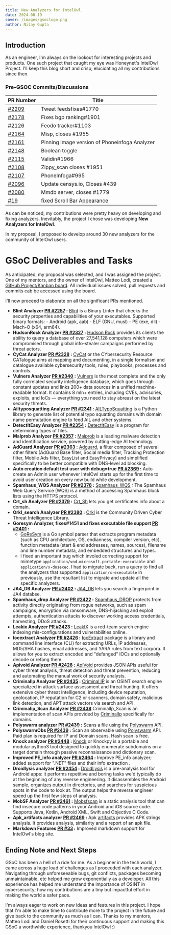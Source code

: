 ```yaml
---
title: New Analyzers for IntelOwl.
date: 2024-08-19
cover: /images/gsoclogo.png
author: Nilay Gupta
---
```


## Introduction

As an engineer, I'm always on the lookout for interesting projects and products. One such project that caught my eye was Honeynet's IntelOwl Project. I'll keep this blog short and crisp, elucidating all my contributions since then.

### Pre-GSOC Commits/Discussions

| PR Number | Title |
| --------- | ----- |
| [#2209](https://github.com/intelowlproject/IntelOwl/pull/2209) | Tweet feedsfixes#1770 |
| [#2178](https://github.com/intelowlproject/IntelOwl/pull/2178) | Fixes bgp ranking#1901 |
| [#2126](https://github.com/intelowlproject/IntelOwl/pull/2126) | Feodo tracker#1103 |
| [#2164](https://github.com/intelowlproject/IntelOwl/pull/2164) | Misp, closes #1955 |
| [#2161](https://github.com/intelowlproject/IntelOwl/pull/2161) | Pinning image version of Phoneinfoga Analyzer |
| [#2148](https://github.com/intelowlproject/IntelOwl/pull/2148) | Boolean toggle |
| [#2115](https://github.com/intelowlproject/IntelOwl/pull/2115) | Validin#1966 |
| [#2108](https://github.com/intelowlproject/IntelOwl/pull/2108) | Zippy_scan closes #1951 |
| [#2107](https://github.com/intelowlproject/IntelOwl/pull/2107) | PhoneInfoga#995 |
| [#2096](https://github.com/intelowlproject/IntelOwl/pull/2096) | Update censys.io, Closes #439 |
| [#2080](https://github.com/intelowlproject/IntelOwl/pull/2080) | Mmdb server, closes #1779 |
| [#19](https://github.com/intelowlproject/intelowlproject.github.io/pull/19) | fixed Scroll Bar Appearance |

As can be noticed, my contributions were pretty heavy on developing and fixing analyzers. Inevitably, the project I chose was developing **New Analyzers for IntelOwl**.

In my proposal, I proposed to develop around 30 new analyzers for the community of IntelOwl users.

# GSoC Deliverables and Tasks

As anticipated, my proposal was selected, and I was assigned the project. One of my mentors, and the owner of IntelOwl, Matteo Lodi, created a [GitHub Project/Kanban board](https://github.com/orgs/intelowlproject/projects/11/). All individual issues solved, pull requests and commits cab be accessed using the board. 

I'll now proceed to elaborate on all the significant PRs mentioned.

- **Blint Analyzer [PR #2257](https://github.com/intelowlproject/IntelOwl/pull/2257) :** 
[Blint](https://github.com/owasp-dep-scan/blint) is a Binary Linter that checks the security properties and capabilities of your executables. Supported binary formats: - Android (apk, aab) - ELF (GNU, musl) - PE (exe, dll) - Mach-O (x64, arm64). 
- **HudsonRock Analyzer [PR #2327](https://github.com/intelowlproject/IntelOwl/pull/2327) :**
[Hudson Rock](https://cavalier.hudsonrock.com/docs) provides its clients the ability to query a database of over 27,541,128 computers which were compromised through global info-stealer campaigns performed by threat actors.
- **CyCat Analyzer [PR #2328](https://github.com/intelowlproject/IntelOwl/pull/2328/) :**
[CyCat](https://cycat.org/) or the CYbersecurity Resource CATalogue aims at mapping and documenting, in a single formalism and catalogue available cybersecurity tools, rules, playbooks, processes and controls.
- **Vulners Analyzer [PR #2340](https://github.com/intelowlproject/IntelOwl/pull/2340) :**
[Vulners](vulners.com) is the most complete and the only fully correlated security intelligence database, which goes through constant updates and links 200+ data sources in a unified machine-readable format. It contains 8 mln+ entries, including CVEs, advisories, exploits, and IoCs — everything you need to stay abreast on the latest security threats.
- **Ailtyposquatting Analyzer [PR #2341](https://github.com/intelowlproject/IntelOwl/pull/2341) :**
[AILTypoSquatting](https://github.com/typosquatter/ail-typo-squatting) is a Python library to generate list of potential typo squatting domains with domain name permutation engine to feed AIL and other systems.
- **DetectItEasy Analyzer [PR #2354](https://github.com/intelowlproject/IntelOwl/pull/2354) :**
[DetectItEasy](https://github.com/horsicq/Detect-It-Easy) is a program for determining types of files.
- **Malprob Analyzer [PR #2357](https://github.com/intelowlproject/IntelOwl/pull/2357) :**
[Malprob](https://malprob.io/) is a leading malware detection and identification service, powered by cutting-edge AI technology.
- **AdGuard Analyzer [PR #2363](https://github.com/intelowlproject/IntelOwl/pull/2363) :**
[Adguard](https://github.com/AdguardTeam/AdguardSDNSFilter), a filter composed of several other filters (AdGuard Base filter, Social media filter, Tracking Protection filter, Mobile Ads filter, EasyList and EasyPrivacy) and simplified specifically to be better compatible with DNS-level ad blocking.
- **Auto creation default test user with debug=true [PR #2369](https://github.com/intelowlproject/IntelOwl/pull/2369) :**
Auto create an Admin user whenever IntelOwl starts up for the first time to avoid user creation on every new build while development.
- **Spamhaus_WQS Analyzer [PR #2378](https://github.com/intelowlproject/IntelOwl/pull/2378) :**
[Spamhaus_WQS](https://docs.spamhaus.com/datasets/docs/source/70-access-methods/web-query-service/000-intro.html) : The Spamhaus Web Query Service (WQS) is a method of accessing Spamhaus block lists using the HTTPS protocol.
- **Crt_sh Analyzer [PR #2379](https://github.com/intelowlproject/IntelOwl/pull/2379) :**
[Crt_Sh](https://crt.sh/) lets you get certificates info about a domain.    
- **Orkl_search Analyzer [PR #2380](https://github.com/intelowlproject/IntelOwl/pull/2380) :**
[Orkl](https://orkl.eu/) is the Community Driven Cyber Threat Intelligence Library.
- **Goresym Analyzer, fixes#1451 and fixes executable file support [PR #2401](https://github.com/intelowlproject/IntelOwl/pull/2401) :**
    - [GoReSym](https://github.com/mandiant/GoReSym) is a Go symbol parser that extracts program metadata (such as CPU architecture, OS, endianness, compiler version, etc), function metadata (start & end addresses, names, sources), filename and line number metadata, and embedded structures and types.
    - I fixed an important bug which involed correcting support for mimetype `application/vnd.microsoft.portable-executable` and `application/x-dosexec`. I had to migrate back, run a query to find all the analyzers that supported `application/x-executable` in previously, use the resultant list to migrate and update all the specific analyzers.
- **JA4_DB Analyzer [PR #2402](https://github.com/intelowlproject/IntelOwl/pull/2402) :**
[JA4_DB](https://ja4db.com/) lets you search a fingerprint in JA4 databse.
- **Spamhaus_drop Analyzer [PR #2422](https://github.com/intelowlproject/IntelOwl/pull/2422) :**
[Spamhaus_DROP](https://www.spamhaus.org/blocklists/do-not-route-or-peer/) protects from activity directly originating from rogue networks, such as spam campaigns, encryption via ransomware, DNS-hijacking and exploit attempts, authentication attacks to discover working access credentials, harvesting, DDoS attacks.
- **Leakix Analyzer [PR #2423](https://github.com/intelowlproject/IntelOwl/pull/2423) :**
[LeakIX](https://leakix.net/) is a red-team search engine indexing mis-configurations and vulnerabilities online.
- **Iocextract Analyzer [PR #2426](https://github.com/intelowlproject/IntelOwl/pull/2426) :**
[IocExtract](https://github.com/InQuest/iocextract) package is a library and command line interface (CLI) for extracting URLs, IP addresses, MD5/SHA hashes, email addresses, and YARA rules from text corpora. It allows for you to extract encoded and "defanged" IOCs and optionally decode or refang them.
- **Apivoid Analyzer [PR #2428](https://github.com/intelowlproject/IntelOwl/pull/2428) :**
[ApiVoid](https://www.apivoid.com/) provides JSON APIs useful for cyber threat analysis, threat detection and
threat prevention, reducing and automating the manual work of security analysts.
- **CriminalIp Analyzer [PR #2435](https://github.com/intelowlproject/IntelOwl/pull/2435) :**
[Criminal IP](https://www.criminalip.io/) is an OSINT search engine specialized in attack surface assessment and threat hunting. It offers extensive cyber threat intelligence, including device reputation, geolocation, IP reputation for C2 or scanners, domain safety, malicious link detection, and APT attack vectors via search and API.
- **Criminalip_Scan Analyzer [PR #2438](https://github.com/intelowlproject/IntelOwl/pull/2438)**
CriminalIp_Scan is an implementation of scan APIs provided by [CriminalIp](https://www.criminalip.io/) specifically for domains.
- **Polyswarm analyzer [PR #2439](https://github.com/intelowlproject/IntelOwl/pull/2439) :**
Scans a file using the [Polyswarm](https://docs.polyswarm.io/) API.
- **PolyswarmObs [PR #2439](https://github.com/intelowlproject/IntelOwl/pull/2439) :**
Scan an observable using [Polyswarm](https://docs.polyswarm.io/) API. Paid plan is required for IP and Domain scans. Hash scan is free.
- **Knock analyzer [PR #2448](https://github.com/intelowlproject/IntelOwl/pull/2448) :**
[Knock](https://github.com/guelfoweb/knock) or Knockpy is a portable and modular python3 tool designed to quickly enumerate subdomains on a target domain through passive reconnaissance and dictionary scan.
- **Improved PE_info analyzer [PR #2464](https://github.com/intelowlproject/IntelOwl/pull/2464) :**
Improve PE_info analyzer; added support for ".NET" files and their info extraction .
- **Droidlysis analyzer [PR #2454](https://github.com/intelowlproject/IntelOwl/pull/2454) :**
[DroidLysis](https://github.com/cryptax/droidlysis) is a pre-analysis tool for Android apps: it performs repetitive and boring tasks we'd typically do at the beginning of any reverse engineering. It disassembles the Android sample, organizes output in directories, and searches for suspicious spots in the code to look at. The output helps the reverse engineer speed up the first few steps of analysis.
- **MobSF Analyzer [PR #2461](https://github.com/intelowlproject/IntelOwl/pull/2461) :**
[Mobsfscan](https://github.com/MobSF/mobsfscan) is a static analysis tool that can find insecure code patterns in your Android and iOS source code. Supports Java, Kotlin, Android XML, Swift and Objective C Code.
- **Apk_artifacts analyzer [PR #2469](https://github.com/intelowlproject/IntelOwl/pull/2469) :**
Apk [artifacts](https://github.com/guelfoweb/artifacts) provides APK strings analysis. It provides analysis, similarity and a report of an apk file.
- **Markdown Features [PR #33](https://github.com/intelowlproject/intelowlproject.github.io/pull/33) :**
Improved markdown support for IntelOwl's blog site.

## Ending Note and Next Steps

GSoC has been a hell of a ride for me. As a beginner in the tech world, I came across a huge load of challenges as I proceeded with each analyzer. Navigating through unforeseeable bugs, git conflicts, packages becoming unmaintainable, etc helped me grow exponentially as a developer. All this experience has helped me understand the importance of OSINT in cybersecurity; how my contributions are a tiny but impactful effort in making the world a safer pace.

I'm always eager to work on new ideas and features in this project. I hope that I'm able to make time to contribute more to the project in the future and give back to the community as much as I can. 
Thanks to my mentors, Matteo Lodi and Daniel Rosetti for their continuous support and making this GSoC a worthwhile experience, thankyou IntelOwl :)